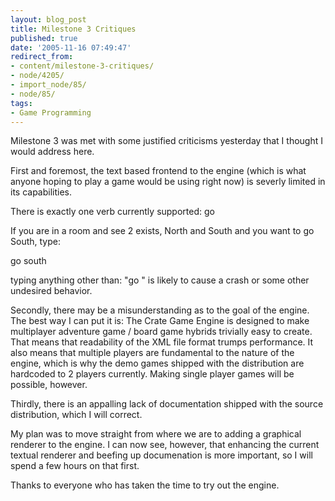 ```yaml
---
layout: blog_post
title: Milestone 3 Critiques
published: true
date: '2005-11-16 07:49:47'
redirect_from:
- content/milestone-3-critiques/
- node/4205/
- import_node/85/
- node/85/
tags:
- Game Programming
---
```


Milestone 3 was met with some justified criticisms yesterday that I thought I would address here. 

First and foremost, the text based frontend to the engine (which is what anyone hoping to play a game would be using right now) is severly limited in its capabilities. 

There is exactly one verb currently supported: go 

If you are in a room and see 2 exists, North and South and you want to go South, type: 

go south 

typing anything other than: "go " is likely to cause a crash or some other undesired behavior. 

Secondly, there may be a misunderstanding as to the goal of the engine. The best way I can put it is: The Crate Game Engine is designed to make multiplayer adventure game / board game hybrids trivially easy to create. That means that readability of the XML file format trumps performance. It also means that multiple players are fundamental to the nature of the engine, which is why the demo games shipped with the distribution are hardcoded to 2 players currently. Making single player games will be possible, however. 

Thirdly, there is an appalling lack of documentation shipped with the source distribution, which I will correct. 

My plan was to move straight from where we are to adding a graphical renderer to the engine. I can now see, however, that enhancing the current textual renderer and beefing up documenation is more important, so I will spend a few hours on that first. 

Thanks to everyone who has taken the time to try out the engine.

